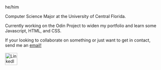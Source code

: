 <p>he/him</p>
<p>Computer Science Major at the University of Central Florida.</p>
<p>Currently working on the Odin Project to widen my portfolio and learn some Javascript, HTML, and CSS.</p>
If your looking to collaborate on something or just want to get in contact, send me an <a href="mailto:nsanchez9009@gmail.com">email!</a>
<br><br>
<a href="www.linkedin.com/in/nsanchez9009"><img src="https://i.imgur.com/Ks8W7j6.png" width="40px" alt="LinkedIn"></a>
